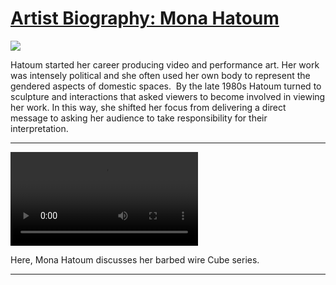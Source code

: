 # [Artist Biography: Mona Hatoum](http://artstories.artsmia.org/#/stories/1063)

![](http://cdn.dx.artsmia.org/thumbs/tn_null.jpg)

Hatoum started her career producing video and performance art. Her work was intensely political and she often used her own body to represent the gendered aspects of domestic spaces.  By the late 1980s Hatoum turned to sculpture and interactions that asked viewers to become involved in viewing her work. In this way, she shifted her focus from delivering a direct message to asking her audience to take responsibility for their interpretation.

---

<video src='http://cdn.dx.artsmia.org/videos/artstories/Mona_Hatoum_presents_her_works-HD.mp4'></video>

Here, Mona Hatoum discusses her barbed wire Cube series.

---
